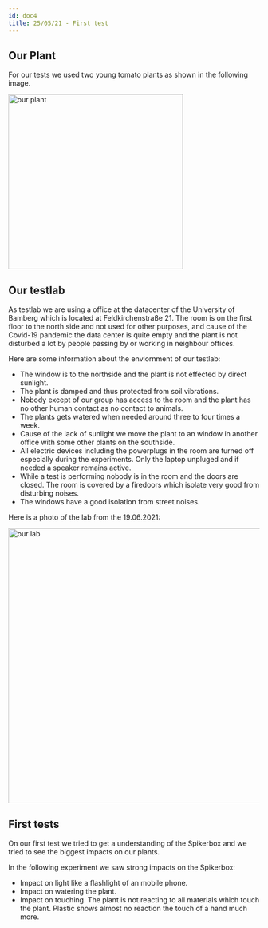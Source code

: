 ```yaml
---
id: doc4
title: 25/05/21 - First test
---
```


## Our Plant

For our tests we used two young tomato plants as shown in the following image.

<img src="/img/Test01/ourplant.jpg" alt="our plant" width="350"/>

## Our testlab

As testlab we are using a office at the datacenter of the University of Bamberg which is located at Feldkirchenstraße 21. The room is on the first floor to the north side and not used for other purposes, and cause of the Covid-19 pandemic the data center is quite empty and the plant is not disturbed a lot by people passing by or working in neighbour offices.

Here are some information about the enviornment of our testlab:

- The window is to the northside and the plant is not effected by direct sunlight.
- The plant is damped and thus protected from soil vibrations.
- Nobody except of our group has access to the room and the plant has no other human contact as no contact to animals.
- The plants gets watered when needed around three to four times a week.
- Cause of the lack of sunlight we move the plant to an window in another office with some other plants on the southside.
- All electric devices including the powerplugs in the room are turned off especially during the experiments. Only the laptop unpluged and if needed a speaker remains active.
- While a test is performing nobody is in the room and the doors are closed. The room is covered by a firedoors which isolate very good from disturbing noises.
- The windows have a good isolation from street noises.

Here is a photo of the lab from the 19.06.2021:

<img src="/img/Test01/lab.jpg" alt="our lab" width="550"/>


## First tests

On our first test we tried to get a understanding of the Spikerbox and we tried to see the biggest impacts on our plants.

In the following experiment we saw strong impacts on the Spikerbox:

- Impact on light like a flashlight of an mobile phone.
- Impact  on watering the plant.
- Impact on touching. The plant is not reacting to all materials which touch the plant. Plastic shows almost no reaction the touch of a hand much more.


